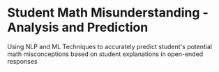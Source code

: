 # Student Math Misunderstanding - Analysis and Prediction
Using NLP and ML Techniques to accurately predict student's potential math misconceptions based on student explanations in open-ended responses
